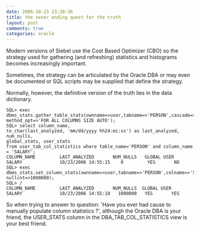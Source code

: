 ```yaml
---
date: 2006-10-23 23:28:36
title: the never ending quest for the truth
layout: post
comments: true
categories: oracle
---
```

Modern versions of Siebel use the Cost Based Optimizer (CBO) so the
strategy used for gathering (and refreshing) statistics and histograms
becomes increasingly important.

Sometimes, the strategy can be articulated by the Oracle DBA or may even
be documented or SQL scripts may be supplied that define the strategy.

Normally, however, the definitive version of the truth lies in the data
dictionary.

    SQL> exec dbms_stats.gather_table_stats(ownname=>user,tabname=>'PERSON',cascade=>TRUE,
    method_opt=>'FOR ALL COLUMNS SIZE AUTO');
    SQL> select column_name,
    to_char(last_analyzed, 'mm/dd/yyyy hh24:mi:ss') as last_analyzed, num_nulls,
    global_stats, user_stats
    from user_tab_col_statistics where table_name='PERSON' and column_name = 'SALARY';
    COLUMN_NAME         LAST_ANALYZED       NUM_NULLS   GLOBAL USER
    SALARY              10/23/2006 14:55:15    0         YES       NO
    SQL> exec dbms_stats.set_column_stats(ownname=>user,tabname=>'PERSON',colname=>'SALARY',
    nullcnt=>1000000);
    SQL> /
    COLUMN_NAME         LAST_ANALYZED       NUM_NULLS  GLOBAL USER
    SALARY              10/23/2006 14:55:18   1000000   YES       YES

So when trying to answer to question: 'Have you ever had cause to
manually populate column statistics ?', although the Oracle DBA is your
friend, the USER\_STATS column in the DBA\_TAB\_COL\_STATISTICS view is
your best friend.
